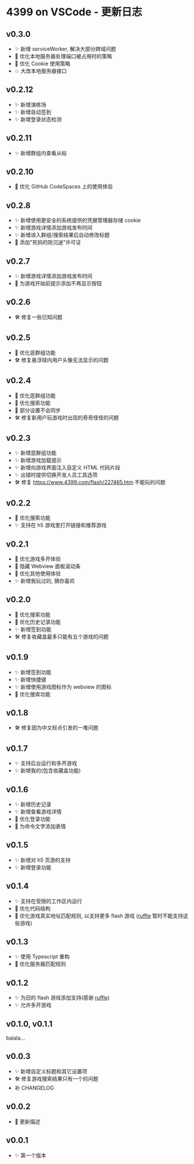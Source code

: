 # 4399 on VSCode - 更新日志

## v0.3.0

-   ✨ 新增 serviceWorker, 解决大部分跨域问题
-   🚀 优化本地服务器处理端口被占用时的策略
-   🚀 优化 Cookie 使用策略
-   💥 大改本地服务器接口

## v0.2.12

-   ✨ 新增演练场
-   ✨ 新增自动签到
-   ✨ 新增登录状态检测

## v0.2.11

-   ✨ 新增群组内查看从帖

## v0.2.10

-   🚀 优化 GitHub CodeSpaces 上的使用体验

## v0.2.8

-   ✨ 新增使用更安全的系统提供的凭据管理器存储 cookie
-   ✨ 新增游戏详情添加游戏发布时间
-   ✨ 新增进入群组/搜索结果后自动修改标题
-   📃 添加"死妈的防沉迷"许可证

## v0.2.7

-   ✨ 新增游戏详情添加游戏发布时间
-   🚀 为游戏开始前提示添加不再显示按钮

## v0.2.6

-   🛠️ 修复一些已知问题

## v0.2.5

-   🚀 优化逛群组功能
-   🛠️ 修复悬浮球内用户头像无法显示的问题

## v0.2.4

-   🚀 优化逛群组功能
-   🚀 优化搜索功能
-   🚀 部分设置不会同步
-   🛠️ 修复新用户玩游戏时出现的奇奇怪怪的问题

## v0.2.3

-   ✨ 新增逛群组功能
-   ✨ 新增游戏加载提示
-   ✨ 新增向游戏界面注入自定义 HTML 代码片段
-   ✨ 出错时提供切换开发人员工具选项
-   🛠️ 修复 https://www.4399.com/flash/227465.htm 不能玩的问题

## v0.2.2

-   🚀 优化搜索功能
-   ✨ 支持在 h5 游戏里打开链接和推荐游戏

## v0.2.1

-   🚀 优化游戏多开体验
-   🚀 隐藏 Webview 面板滚动条
-   🚀 优化其他使用体验
-   ✨ 新增我玩过的, 猜你喜欢

## v0.2.0

-   🚀 优化搜索功能
-   🚀 优化历史记录功能
-   ✨ 新增签到功能
-   🛠️ 修复收藏盒最多只能有五个游戏的问题

## v0.1.9

-   ✨ 新增签到功能
-   ✨ 新增快捷键
-   ✨ 新增使用游戏图标作为 webview 的图标
-   🚀 优化搜索功能

## v0.1.8

-   🛠️ 修复因为中文标点引发的一堆问题

## v0.1.7

-   ✨ 支持后台运行和多开游戏
-   ✨ 新增我的(包含收藏盒功能)

## v0.1.6

-   ✨ 新增历史记录
-   ✨ 新增查看游戏详情
-   🚀 优化登录功能
-   🚀 为命令文字添加表情

## v0.1.5

-   ✨ 新增对 h5 页游的支持
-   ✨ 新增登录功能

## v0.1.4

-   ✨ 支持在受限的工作区内运行
-   🚀 优化代码结构
-   🚀 优化游戏真实地址匹配规则, 以支持更多 flash 游戏
    ([ruffle](https://github.com/ruffle-rs/ruffle) 暂时不能支持这些游戏)

## v0.1.3

-   ✨ 使用 Typescript 重构
-   🚀 优化服务器匹配规则

## v0.1.2

-   ✨ 为旧的 flash 游戏添加支持(感谢
    [ruffle](https://github.com/ruffle-rs/ruffle))
-   ✨ 允许多开游戏

## v0.1.0, v0.1.1

balala...

## v0.0.3

-   ✨ 新增自定义标题和其它设置项
-   🛠️ 修复游戏搜索结果只有一个的问题
-   补 CHANGELOG

## v0.0.2

-   🚀 更新描述

## v0.0.1

-   ✨ 第一个版本
